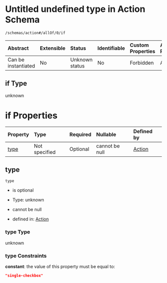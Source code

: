 # Untitled undefined type in Action Schema

```txt
/schemas/action#/allOf/0/if
```



| Abstract            | Extensible | Status         | Identifiable | Custom Properties | Additional Properties | Access Restrictions | Defined In                                                                                    |
| :------------------ | :--------- | :------------- | :----------- | :---------------- | :-------------------- | :------------------ | :-------------------------------------------------------------------------------------------- |
| Can be instantiated | No         | Unknown status | No           | Forbidden         | Allowed               | none                | [action.schema.json\*](../../app/workflows/schemas/action.schema.json "open original schema") |

## if Type

unknown

# if Properties

| Property      | Type          | Required | Nullable       | Defined by                                                                                   |
| :------------ | :------------ | :------- | :------------- | :------------------------------------------------------------------------------------------- |
| [type](#type) | Not specified | Optional | cannot be null | [Action](action-allof-0-if-properties-type.md "/schemas/action#/allOf/0/if/properties/type") |

## type



`type`

*   is optional

*   Type: unknown

*   cannot be null

*   defined in: [Action](action-allof-0-if-properties-type.md "/schemas/action#/allOf/0/if/properties/type")

### type Type

unknown

### type Constraints

**constant**: the value of this property must be equal to:

```json
"single-checkbox"
```
